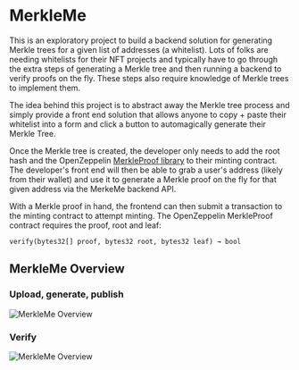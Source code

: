 # MerkleMe

This is an exploratory project to build a backend solution for generating Merkle trees for a given list of addresses (a whitelist). Lots of folks are needing whitelists for their NFT projects and typically have to go through the extra steps of generating a Merkle tree and then running a backend to verify proofs on the fly. These steps also require knowledge of Merkle trees to implement them.

The idea behind this project is to abstract away the Merkle tree process and simply provide a front end solution that allows anyone to copy + paste their whitelist into a form and click a button to automagically generate their Merkle Tree.

Once the Merkle tree is created, the developer only needs to add the root hash and the OpenZeppelin [MerkleProof library](https://docs.openzeppelin.com/contracts/3.x/api/cryptography#MerkleProof) to their minting contract. The developer's front end will then be able to grab a user's address (likely from their wallet) and use it to generate a Merkle proof on the fly for that given address via the MerkeMe backend API.

With a Merkle proof in hand, the frontend can then submit a transaction to the minting contract to attempt minting. The OpenZeppelin MerkleProof contract requires the proof, root and leaf:

```
verify(bytes32[] proof, bytes32 root, bytes32 leaf) → bool
```

## MerkleMe Overview

### Upload, generate, publish

![MerkleMe Overview](https://github.com/nfgenes/merkleme/blob/main/public/assets/merkleme_overview1.png)

### Verify

![MerkleMe Overview](https://github.com/nfgenes/merkleme/blob/main/public/assets/merkleme_overview2.png)